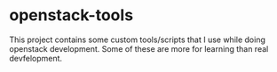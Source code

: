 openstack-tools
===============
This project contains some custom tools/scripts that I use while doing openstack development. 
Some of these are more for learning than real devfelopment.
